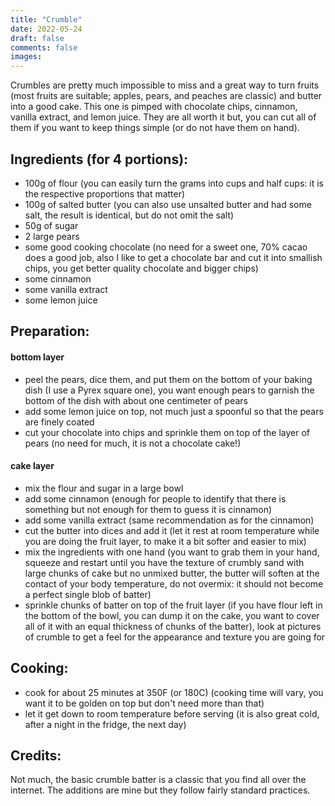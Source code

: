 ```yaml
---
title: "Crumble"
date: 2022-05-24
draft: false
comments: false
images:
---
```


Crumbles are pretty much impossible to miss and a great way to turn fruits (most fruits are suitable; apples, pears, and peaches are classic) and butter into a good cake.
This one is pimped with chocolate chips, cinnamon, vanilla extract, and lemon juice. They are all worth it but, you can cut all of them if you want to keep things simple (or do not have them on hand).

## Ingredients (for 4 portions):

* 100g of flour (you can easily turn the grams into cups and half cups: it is the respective proportions that matter)
* 100g of salted butter (you can also use unsalted butter and had some salt, the result is identical, but do not omit the salt)
* 50g of sugar
* 2 large pears
* some good cooking chocolate (no need for a sweet one, 70% cacao does a good job, also I like to get a chocolate bar and cut it into smallish chips, you get better quality chocolate and bigger chips)
* some cinnamon
* some vanilla extract
* some lemon juice

## Preparation:

#### bottom layer

* peel the pears, dice them, and put them on the bottom of your baking dish (I use a Pyrex square one), you want enough pears to garnish the bottom of the dish with about one centimeter of pears
* add some lemon juice on top, not much just a spoonful so that the pears are finely coated
* cut your chocolate into chips and sprinkle them on top of the layer of pears (no need for much, it is not a chocolate cake!)

#### cake layer

* mix the flour and sugar in a large bowl
* add some cinnamon (enough for people to identify that there is something but not enough for them to guess it is cinnamon)
* add some vanilla extract (same recommendation as for the cinnamon)
* cut the butter into dices and add it (let it rest at room temperature while you are doing the fruit layer, to make it a bit softer and easier to mix)
* mix the ingredients with one hand (you want to grab them in your hand, squeeze and restart until you have the texture of crumbly sand with large chunks of cake but no unmixed butter, the butter will soften at the contact of your body temperature, do not overmix: it should not become a perfect single blob of batter)
* sprinkle chunks of batter on top of the fruit layer (if you have flour left in the bottom of the bowl, you can dump it on the cake, you want to cover all of it with an equal thickness of chunks of the batter), look at pictures of crumble to get a feel for the appearance and texture you are going for

## Cooking:

* cook for about 25 minutes at 350F (or 180C) (cooking time will vary, you want it to be golden on top but don't need more than that)
* let it get down to room temperature before serving (it is also great cold, after a night in the fridge, the next day)

## Credits:

Not much, the basic crumble batter is a classic that you find all over the internet.
The additions are mine but they follow fairly standard practices.
